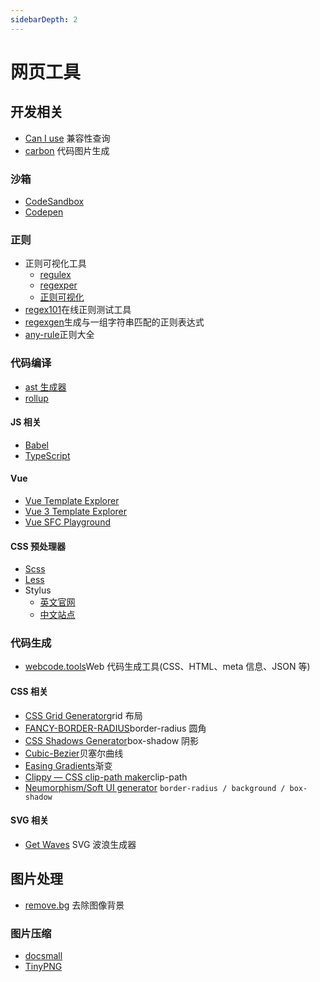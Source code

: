 ```yaml
---
sidebarDepth: 2
---
```


# 网页工具

## 开发相关

- [Can I use](https://caniuse.com) 兼容性查询
- [carbon](https://carbon.now.sh) 代码图片生成

### 沙箱

- [CodeSandbox](https://codesandbox.io)
- [Codepen](https://codepen.io)

### 正则

- 正则可视化工具
  - [regulex](https://jex.im/regulex)
  - [regexper](https://regexper.com)
  - [正则可视化](https://wangwl.net/r/vr)
- [regex101](https://regex101.com)在线正则测试工具
- [regexgen](https://npm.runkit.com/regexgen)生成与一组字符串匹配的正则表达式
- [any-rule](https://any86.github.io/any-rule)正则大全

### 代码编译

- [ast 生成器](https://astexplorer.net)
- [rollup](http://rollupjs.org/repl)

#### JS 相关

- [Babel](https://www.babeljs.cn/repl)
- [TypeScript](https://www.typescriptlang.org/play)

#### Vue

- [Vue Template Explorer](https://template-explorer.vuejs.org/)
- [Vue 3 Template Explorer](https://vue-next-template-explorer.netlify.app/)
- [Vue SFC Playground](https://sfc.vuejs.org/)

#### CSS 预处理器

- [Scss](https://www.dute.org/sass-to-css)
- [Less](https://www.dute.org/less-to-css)
- Stylus
  - [英文官网](https://stylus-lang.com/try.html)
  - [中文站点](https://stylus.bootcss.com/try.html)

### 代码生成

- [webcode.tools](https://webcode.tools)Web 代码生成工具(CSS、HTML、meta 信息、JSON 等)

#### CSS 相关

- [CSS Grid Generator](https://cssgrid-generator.netlify.app)grid 布局
- [FANCY-BORDER-RADIUS](https://9elements.github.io/fancy-border-radius)border-radius 圆角
- [CSS Shadows Generator](https://shadows.brumm.af)box-shadow 阴影
- [Cubic-Bezier](https://cubic-bezier.com)贝塞尔曲线
- [Easing Gradients](https://larsenwork.com/easing-gradients)渐变
- [Clippy — CSS clip-path maker](https://bennettfeely.com/clippy)clip-path
- [Neumorphism/Soft UI generator](https://neumorphism.io) `border-radius / background / box-shadow`

#### SVG 相关

- [Get Waves](https://getwaves.io) SVG 波浪生成器

## 图片处理

- [remove.bg](https://www.remove.bg) 去除图像背景

### 图片压缩

- [docsmall](https://tinypng.com)
- [TinyPNG](https://docsmall.com)
